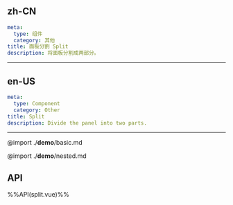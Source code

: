 ## zh-CN
```yaml
meta:
  type: 组件
  category: 其他
title: 面板分割 Split
description: 将面板分割成两部分。
```
---
## en-US
```yaml
meta:
  type: Component
  category: Other
title: Split
description: Divide the panel into two parts.
```
---

@import ./__demo__/basic.md

@import ./__demo__/nested.md

## API

%%API(split.vue)%%
